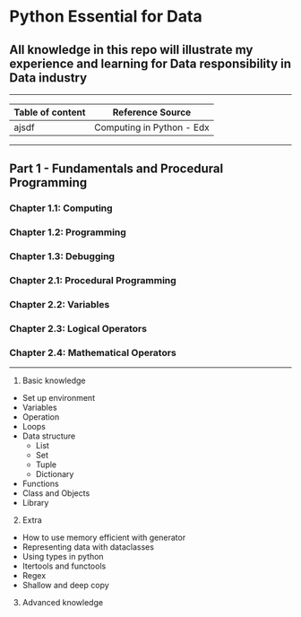 # Python Essential for Data
## All knowledge in this repo will illustrate my experience and learning for Data responsibility in Data industry
***
|Table of content|Reference Source|
|----------------|----------------|
|ajsdf|Computing in Python - Edx|

***
## Part 1 - Fundamentals and Procedural Programming
### Chapter 1.1: Computing

### Chapter 1.2: Programming

### Chapter 1.3: Debugging

### Chapter 2.1: Procedural Programming

### Chapter 2.2: Variables

### Chapter 2.3: Logical Operators

### Chapter 2.4: Mathematical Operators

***
1. Basic knowledge
- Set up environment
- Variables
- Operation
- Loops
- Data structure
  - List
  - Set
  - Tuple
  - Dictionary
- Functions
- Class and Objects
- Library

2. Extra
- How to use memory efficient with generator
- Representing data with dataclasses
- Using types in python
- Itertools and functools
- Regex
- Shallow and deep copy




3. Advanced knowledge




